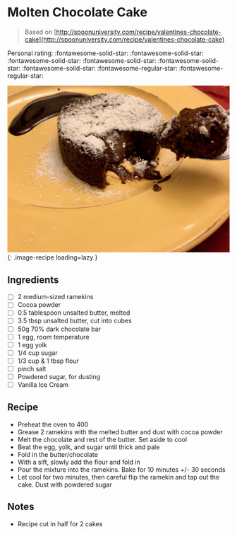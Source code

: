 <!-- Needs Manual Review -->

<!-- Do not modify sections with "AUTO-*". They are updated by make.py -->

# Molten Chocolate Cake

> Based on [http://spoonuniversity.com/recipe/valentines-chocolate-cake](http://spoonuniversity.com/recipe/valentines-chocolate-cake)

<!-- rating=3; (User can specify rating on scale of 1-5) -->
<!-- AUTO-UserRating -->
Personal rating: :fontawesome-solid-star: :fontawesome-solid-star: :fontawesome-solid-star: :fontawesome-solid-star: :fontawesome-solid-star: :fontawesome-solid-star: :fontawesome-regular-star: :fontawesome-regular-star:
<!-- /AUTO-UserRating -->

<!-- name_image=molten_chocolate_cake.jpeg; (User can specify image name if multiple exist) -->
<!-- AUTO-Image -->
![molten_chocolate_cake.jpeg](./molten_chocolate_cake.jpeg){: .image-recipe loading=lazy }
<!-- /AUTO-Image -->

## Ingredients

* [ ] 2 medium-sized ramekins
* [ ] Cocoa powder
* [ ] 0.5 tablespoon unsalted butter, melted
* [ ] 3.5 tbsp unsalted butter, cut into cubes
* [ ] 50g 70% dark chocolate bar
* [ ] 1 egg, room temperature
* [ ] 1 egg yolk
* [ ] 1/4 cup sugar
* [ ] 1/3 cup & 1 tbsp flour
* [ ] pinch salt
* [ ] Powdered sugar, for dusting
* [ ] Vanilla Ice Cream

## Recipe

* Preheat the oven to 400
* Grease 2 ramekins with the melted butter and dust with cocoa powder
* Melt the chocolate and rest of the butter. Set aside to cool
* Beat the egg, yolk, and sugar until thick and pale
* Fold in the butter/chocolate
* With a sift, slowly add the flour and fold in
* Pour the mixture into the ramekins. Bake for 10 minutes +/- 30 seconds
* Let cool for two minutes, then careful flip the ramekin and tap out the cake. Dust with powdered sugar

## Notes

* Recipe cut in half for 2 cakes
